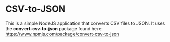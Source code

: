 # CSV-to-JSON
This is a simple NodeJS application that converts CSV files to JSON. It uses the **convert-csv-to-json** package found here: https://www.npmjs.com/package/convert-csv-to-json
